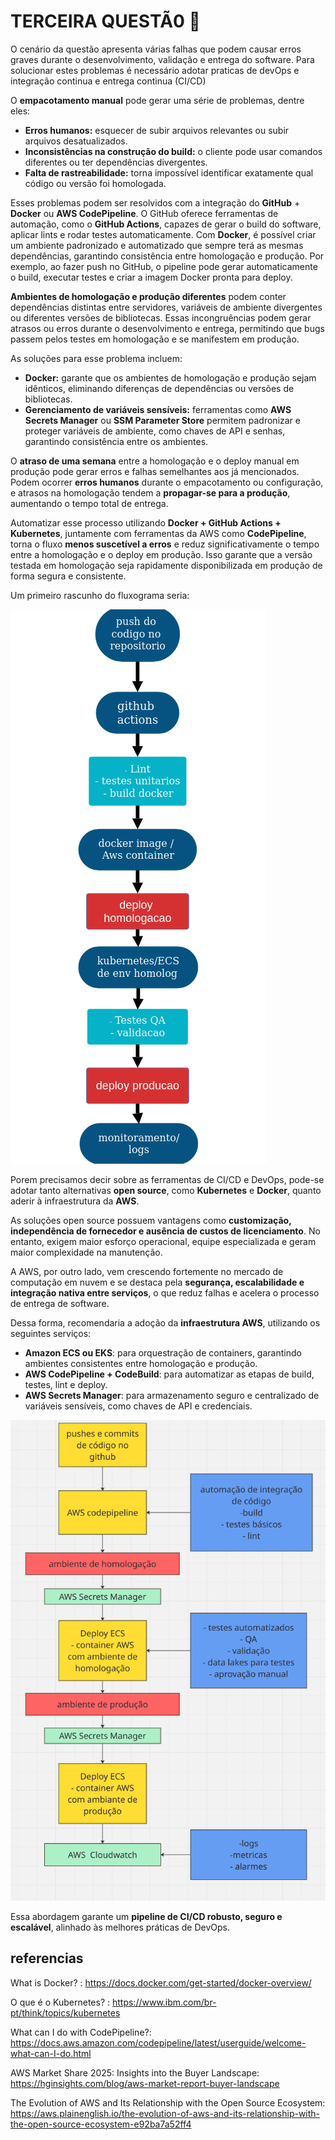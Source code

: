 # TERCEIRA QUESTÃ0 🚀 



O cenário da questão apresenta várias falhas que podem causar erros graves durante o desenvolvimento, validação e entrega do software. Para solucionar estes problemas é necessário adotar praticas de devOps e integração continua e entrega continua (CI/CD)

O **empacotamento manual** pode gerar uma série de problemas, dentre eles:

- **Erros humanos:** esquecer de subir arquivos relevantes ou subir arquivos desatualizados.
- **Inconsistências na construção do build:** o cliente pode usar comandos diferentes ou ter dependências divergentes.
- **Falta de rastreabilidade:** torna impossível identificar exatamente qual código ou versão foi homologada.

Esses problemas podem ser resolvidos com a integração do **GitHub** + **Docker** ou **AWS CodePipeline**. O GitHub oferece ferramentas de automação, como o **GitHub Actions**, capazes de gerar o build do software, aplicar lints e rodar testes automaticamente. Com **Docker**, é possível criar um ambiente padronizado e automatizado que sempre terá as mesmas dependências, garantindo consistência entre homologação e produção. Por exemplo, ao fazer push no GitHub, o pipeline pode gerar automaticamente o build, executar testes e criar a imagem Docker pronta para deploy.

**Ambientes de homologação e produção diferentes** podem conter dependências distintas entre servidores, variáveis de ambiente divergentes ou diferentes versões de bibliotecas. Essas incongruências podem gerar atrasos ou erros durante o desenvolvimento e entrega, permitindo que bugs passem pelos testes em homologação e se manifestem em produção.

As soluções para esse problema incluem:

- **Docker:** garante que os ambientes de homologação e produção sejam idênticos, eliminando diferenças de dependências ou versões de bibliotecas.
- **Gerenciamento de variáveis sensíveis:** ferramentas como **AWS Secrets Manager** ou **SSM Parameter Store** permitem padronizar e proteger variáveis de ambiente, como chaves de API e senhas, garantindo consistência entre os ambientes.

O **atraso de uma semana** entre a homologação e o deploy manual em produção pode gerar erros e falhas semelhantes aos já mencionados. Podem ocorrer **erros humanos** durante o empacotamento ou configuração, e atrasos na homologação tendem a **propagar-se para a produção**, aumentando o tempo total de entrega.

Automatizar esse processo utilizando **Docker + GitHub Actions + Kubernetes**, juntamente com ferramentas da AWS como **CodePipeline**, torna o fluxo **menos suscetível a erros** e reduz significativamente o tempo entre a homologação e o deploy em produção. Isso garante que a versão testada em homologação seja rapidamente disponibilizada em produção de forma segura e consistente.



Um primeiro rascunho do fluxograma seria:



![](https://github.com/gabriel-ferreira-da-silva/challenge/blob/main/questao3/img.png?raw=true)



Porem precisamos decir sobre as ferramentas de CI/CD e DevOps, pode-se adotar tanto alternativas **open source**, como **Kubernetes** e **Docker**, quanto aderir à infraestrutura da **AWS**.

As soluções open source possuem vantagens como **customização, independência de fornecedor e ausência de custos de licenciamento**. No entanto, exigem maior esforço operacional, equipe especializada e geram maior complexidade na manutenção.

A AWS, por outro lado, vem crescendo fortemente no mercado de computação em nuvem e se destaca pela **segurança, escalabilidade e integração nativa entre serviços**, o que reduz falhas e acelera o processo de entrega de software.

Dessa forma, recomendaria a adoção da **infraestrutura AWS**, utilizando os seguintes serviços:

- **Amazon ECS ou EKS**: para orquestração de containers, garantindo ambientes consistentes entre homologação e produção.
- **AWS CodePipeline + CodeBuild**: para automatizar as etapas de build, testes, lint e deploy.
- **AWS Secrets Manager**: para armazenamento seguro e centralizado de variáveis sensíveis, como chaves de API e credenciais.



![](https://github.com/gabriel-ferreira-da-silva/challenge/blob/main/questao3/img2.png?raw=true)

Essa abordagem garante um **pipeline de CI/CD robusto, seguro e escalável**, alinhado às melhores práticas de DevOps.



## referencias 

What is Docker? : https://docs.docker.com/get-started/docker-overview/

O que é o Kubernetes? : https://www.ibm.com/br-pt/think/topics/kubernetes 

What can I do with CodePipeline?: https://docs.aws.amazon.com/codepipeline/latest/userguide/welcome-what-can-I-do.html

AWS Market Share 2025: Insights into the Buyer Landscape: https://hginsights.com/blog/aws-market-report-buyer-landscape

The Evolution of AWS and Its Relationship with the Open Source Ecosystem: https://aws.plainenglish.io/the-evolution-of-aws-and-its-relationship-with-the-open-source-ecosystem-e92ba7a52ff4

 
